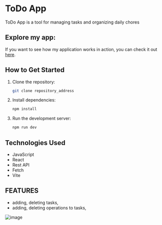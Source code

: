 # ToDo App
ToDo App is a tool for managing tasks and organizing daily chores

## Explore my app:

If you want to see how my application works in action, you can check it out [here](https://todoapptimetracker.netlify.app/).

## How to Get Started

1. Clone the repository:
   ```sh
   git clone repository_address
2. Install dependencies:
   ```sh
   npm install
3. Run the development server:
   ```sh
   npm run dev

## Technologies Used
- JavaScript
- React
- Rest API
- Fetch
- Vite

## FEATURES
- adding, deleting tasks,
- adding, deleting operations to tasks,

![image](https://github.com/JakubDomarecki/ToDoList/assets/160236789/fc08ea4e-79e4-49e4-b67f-49143e5c9968)

